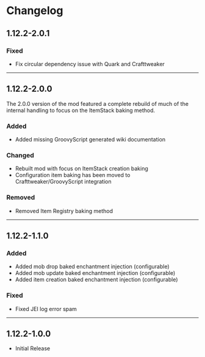 # Changelog
## 1.12.2-2.0.1
### Fixed
- Fix circular dependency issue with Quark and Crafttweaker

---

## 1.12.2-2.0.0
The 2.0.0 version of the mod featured a complete rebuild of much of the internal handling to focus on the ItemStack baking method.
### Added
- Added missing GroovyScript generated wiki documentation
### Changed
- Rebuilt mod with focus on ItemStack creation baking
- Configuration item baking has been moved to Crafttweaker/GroovyScript integration
### Removed
- Removed Item Registry baking method

---

## 1.12.2-1.1.0
### Added
- Added mob drop baked enchantment injection (configurable)
- Added mob update baked enchantment injection (configurable)
- Added item creation baked enchantment injection (configurable)

### Fixed
- Fixed JEI log error spam

---

## 1.12.2-1.0.0
- Initial Release